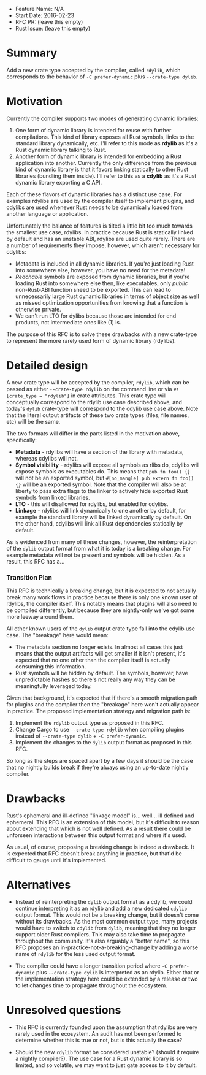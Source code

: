 - Feature Name: N/A
- Start Date: 2016-02-23
- RFC PR: (leave this empty)
- Rust Issue: (leave this empty)

# Summary
[summary]: #summary

Add a new crate type accepted by the compiler, called `rdylib`, which
corresponds to the behavior of `-C prefer-dynamic` plus `--crate-type dylib`.

# Motivation
[motivation]: #motivation

Currently the compiler supports two modes of generating dynamic libraries:

1. One form of dynamic library is intended for reuse with further compilations.
   This kind of library exposes all Rust symbols, links to the standard library
   dynamically, etc. I'll refer to this mode as **rdylib** as it's a Rust
   dynamic library talking to Rust.
2. Another form of dynamic library is intended for embedding a Rust application
   into another. Currently the only difference from the previous kind of dynamic
   library is that it favors linking statically to other Rust libraries
   (bundling them inside). I'll refer to this as a **cdylib** as it's a Rust
   dynamic library exporting a C API.

Each of these flavors of dynamic libraries has a distinct use case. For examples
rdylibs are used by the compiler itself to implement plugins, and cdylibs are
used whenever Rust needs to be dynamically loaded from another language or
application.

Unfortunately the balance of features is tilted a little bit too much towards
the smallest use case, rdylibs. In practice because Rust is statically linked by
default and has an unstable ABI, rdylibs are used quite rarely. There are a
number of requirements they impose, however, which aren't necessary for
cdylibs:

* Metadata is included in all dynamic libraries. If you're just loading Rust
  into somewhere else, however, you have no need for the metadata!
* *Reachable* symbols are exposed from dynamic libraries, but if you're loading
  Rust into somewhere else then, like executables, only *public* non-Rust-ABI
  function sneed to be exported. This can lead to unnecessarily large Rust
  dynamic libraries in terms of object size as well as missed optimization
  opportunities from knowing that a function is otherwise private.
* We can't run LTO for dylibs because those are intended for end products, not
  intermediate ones like (1) is.

The purpose of this RFC is to solve these drawbacks with a new crate-type to
represent the more rarely used form of dynamic library (rdylibs).

# Detailed design
[design]: #detailed-design

A new crate type will be accepted by the compiler, `rdylib`, which can be passed
as either `--crate-type rdylib` on the command line or via `#![crate_type =
"rdylib"]` in crate attributes. This crate type will conceptually correspond to
the rdylib use case described above, and today's `dylib` crate-type will
correspond to the cdylib use case above. Note that the literal output artifacts
of these two crate types (files, file names, etc) will be the same.

The two formats will differ in the parts listed in the motivation above,
specifically:

* **Metadata** - rdylibs will have a section of the library with metadata,
  whereas cdylibs will not.
* **Symbol visibility** - rdylibs will expose all symbols as rlibs do, cdylibs
  will expose symbols as executables do. This means that `pub fn foo() {}` will
  not be an exported symbol, but `#[no_mangle] pub extern fn foo() {}` will be
  an exported symbol. Note that the compiler will also be at liberty to pass
  extra flags to the linker to actively hide exported Rust symbols from linked
  libraries.
* **LTO** - this will disallowed for rdylibs, but enabled for cdylibs.
* **Linkage** - rdylibs will link dynamically to one another by default, for
  example the standard library will be linked dynamically by default. On the
  other hand, cdylibs will link all Rust dependencies statically by default.

As is evidenced from many of these changes, however, the reinterpretation of the
`dylib` output format from what it is today is a breaking change. For example
metadata will not be present and symbols will be hidden. As a result, this RFC
has a...

### Transition Plan

This RFC is technically a breaking change, but it is expected to not actually
break many work flows in practice because there is only one known user of
rdylibs, the compiler itself. This notably means that plugins will also need to
be compiled differently, but because they are nightly-only we've got some more
leeway around them.

All other known users of the `dylib` output crate type fall into the cdylib use
case. The "breakage" here would mean:

* The metadata section no longer exists. In almost all cases this just means
  that the output artifacts will get smaller if it isn't present, it's expected
  that no one other than the compiler itself is actually consuming this
  information.
* Rust symbols will be hidden by default. The symbols, however, have
  unpredictable hashes so there's not really any way they can be meaningfully
  leveraged today.

Given that background, it's expected that if there's a smooth migration path for
plugins and the compiler then the "breakage" here won't actually appear in
practice. The proposed implementation strategy and migration path is:

1. Implement the `rdylib` output type as proposed in this RFC.
2. Change Cargo to use `--crate-type rdylib` when compiling plugins instead of
   `--crate-type dylib` + `-C prefer-dynamic`.
3. Implement the changes to the `dylib` output format as proposed in this RFC.

So long as the steps are spaced apart by a few days it should be the case that
no nightly builds break if they're always using an up-to-date nightly compiler.

# Drawbacks
[drawbacks]: #drawbacks

Rust's ephemeral and ill-defined "linkage model" is... well... ill defined and
ephemeral. This RFC is an extension of this model, but it's difficult to reason
about extending that which is not well defined. As a result there could be
unforseen interactions between this output format and where it's used.

As usual, of course, proposing a breaking change is indeed a drawback. It is
expected that RFC doesn't break anything in practice, but that'd be difficult to
gauge until it's implemented.

# Alternatives
[alternatives]: #alternatives

* Instead of reinterpreting the `dylib` output format as a cdylib, we could
  continue interpreting it as an rdylib and add a new dedicated `cdylib` output
  format. This would not be a breaking change, but it doesn't come without its
  drawbacks. As the most common output type, many projects would have to switch
  to `cdylib` from `dylib`, meaning that they no longer support older Rust
  compilers. This may also take time to propagate throughout the community. It's
  also arguably a "better name", so this RFC proposes an
  in-practice-not-a-breaking-change by adding a worse name of `rdylib` for the
  less used output format.

* The compiler could have a longer transition period where `-C prefer-dynamic`
  plus `--crate-type dylib` is interpreted as an rdylib. Either that or the
  implementation strategy here could be extended by a release or two to let
  changes time to propagate throughout the ecosystem.

# Unresolved questions
[unresolved]: #unresolved-questions

* This RFC is currently founded upon the assumption that rdylibs are very rarely
  used in the ecosystem. An audit has not been performed to determine whether
  this is true or not, but is this actually the case?

* Should the new `rdylib` format be considered unstable? (should it require a
  nightly compiler?). The use case for a Rust dynamic library is so limited, and
  so volatile, we may want to just gate access to it by default.
